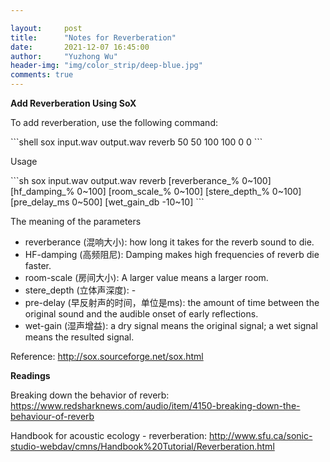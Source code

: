 ```yaml
---

layout:     post
title:      "Notes for Reverberation"
date:       2021-12-07 16:45:00
author:     "Yuzhong Wu"
header-img: "img/color_strip/deep-blue.jpg"
comments: true
---
```




**Add Reverberation Using SoX**

<p>To add reverberation, use the following command: </p>
```shell
sox input.wav output.wav reverb 50 50 100 100 0 0
```

<p>Usage</p>
```sh
sox input.wav output.wav reverb [reverberance_% 0~100] [hf_damping_% 0~100] [room_scale_% 0~100] [stere_depth_% 0~100] [pre_delay_ms 0~500] [wet_gain_db -10~10]
```

<p>The meaning of the parameters</p>
<ul>
	<li>reverberance (混响大小): how long it takes for the reverb sound to die. </li>
	<li>HF-damping (高频阻尼): Damping makes high frequencies of reverb die faster.</li>
	<li>room-scale (房间大小): A larger value means a larger room. </li>
	<li>stere_depth (立体声深度): -</li>
	<li>pre-delay (早反射声的时间，单位是ms): the amount of time between the original sound and the audible onset of early reflections. </li>
    <li>wet-gain (湿声增益): a dry signal means the original signal; a wet signal means the resulted signal.  </li>
</ul>

Reference: http://sox.sourceforge.net/sox.html





**Readings**

Breaking down the behavior of reverb: https://www.redsharknews.com/audio/item/4150-breaking-down-the-behaviour-of-reverb

Handbook for acoustic ecology - reverberation: http://www.sfu.ca/sonic-studio-webdav/cmns/Handbook%20Tutorial/Reverberation.html



